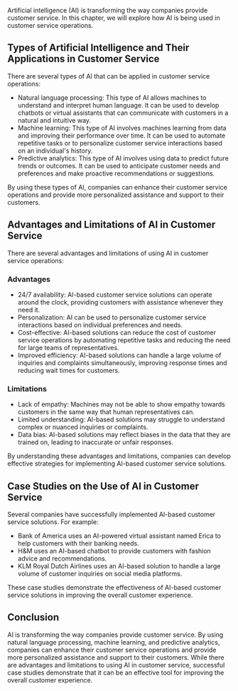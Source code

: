 
Artificial intelligence (AI) is transforming the way companies provide customer service. In this chapter, we will explore how AI is being used in customer service operations.

Types of Artificial Intelligence and Their Applications in Customer Service
---------------------------------------------------------------------------

There are several types of AI that can be applied in customer service operations:

* Natural language processing: This type of AI allows machines to understand and interpret human language. It can be used to develop chatbots or virtual assistants that can communicate with customers in a natural and intuitive way.
* Machine learning: This type of AI involves machines learning from data and improving their performance over time. It can be used to automate repetitive tasks or to personalize customer service interactions based on an individual's history.
* Predictive analytics: This type of AI involves using data to predict future trends or outcomes. It can be used to anticipate customer needs and preferences and make proactive recommendations or suggestions.

By using these types of AI, companies can enhance their customer service operations and provide more personalized assistance and support to their customers.

Advantages and Limitations of AI in Customer Service
----------------------------------------------------

There are several advantages and limitations of using AI in customer service operations:

### Advantages

* 24/7 availability: AI-based customer service solutions can operate around the clock, providing customers with assistance whenever they need it.
* Personalization: AI can be used to personalize customer service interactions based on individual preferences and needs.
* Cost-effective: AI-based solutions can reduce the cost of customer service operations by automating repetitive tasks and reducing the need for large teams of representatives.
* Improved efficiency: AI-based solutions can handle a large volume of inquiries and complaints simultaneously, improving response times and reducing wait times for customers.

### Limitations

* Lack of empathy: Machines may not be able to show empathy towards customers in the same way that human representatives can.
* Limited understanding: AI-based solutions may struggle to understand complex or nuanced inquiries or complaints.
* Data bias: AI-based solutions may reflect biases in the data that they are trained on, leading to inaccurate or unfair responses.

By understanding these advantages and limitations, companies can develop effective strategies for implementing AI-based customer service solutions.

Case Studies on the Use of AI in Customer Service
-------------------------------------------------

Several companies have successfully implemented AI-based customer service solutions. For example:

* Bank of America uses an AI-powered virtual assistant named Erica to help customers with their banking needs.
* H\&M uses an AI-based chatbot to provide customers with fashion advice and recommendations.
* KLM Royal Dutch Airlines uses an AI-based solution to handle a large volume of customer inquiries on social media platforms.

These case studies demonstrate the effectiveness of AI-based customer service solutions in improving the overall customer experience.

Conclusion
----------

AI is transforming the way companies provide customer service. By using natural language processing, machine learning, and predictive analytics, companies can enhance their customer service operations and provide more personalized assistance and support to their customers. While there are advantages and limitations to using AI in customer service, successful case studies demonstrate that it can be an effective tool for improving the overall customer experience.

